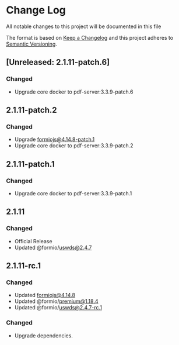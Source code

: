 # Change Log
All notable changes to this project will be documented in this file

The format is based on [Keep a Changelog](http://keepachangelog.com/)
and this project adheres to [Semantic Versioning](http://semver.org/).

## [Unreleased: 2.1.11-patch.6]
### Changed
 - Upgrade core docker to pdf-server:3.3.9-patch.6

## 2.1.11-patch.2
### Changed
 - Upgrade formiojs@4.14.8-patch.1
 - Upgrade core docker to pdf-server:3.3.9-patch.2

## 2.1.11-patch.1
### Changed
 - Upgrade core docker to pdf-server:3.3.9-patch.1

## 2.1.11
### Changed
 - Official Release
 - Updated @formio/uswds@2.4.7

## 2.1.11-rc.1
### Changed
 - Updated formiojs@4.14.8
 - Updated @formio/premium@1.18.4
 - Updated @formio/uswds@2.4.7-rc.1

### Changed
 - Upgrade dependencies.

